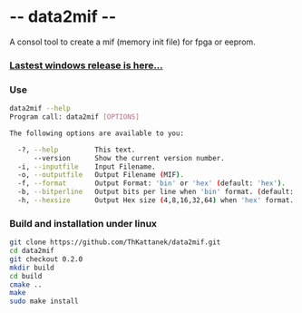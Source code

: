 # -- data2mif --
A consol tool to create a mif (memory init file) for fpga or eeprom.

### [Lastest windows release is here...](https://github.com/ThKattanek/data2mif/releases/latest)

### Use
```bash
data2mif --help
Program call: data2mif [OPTIONS]

The following options are available to you:

  -?, --help         This text.
      --version      Show the current version number.
  -i, --inputfile    Input Filename.
  -o, --outputfile   Output Filename (MIF).
  -f, --format       Output Format: 'bin' or 'hex' (default: 'hex').
  -b, --bitperline   Output bits per line when 'bin' format. (default: 4)
  -h, --hexsize      Output Hex size (4,8,16,32,64) when 'hex' format. (default: 16)
```

### Build and installation under linux
```bash
git clone https://github.com/ThKattanek/data2mif.git
cd data2mif
git checkout 0.2.0
mkdir build
cd build
cmake .. 
make 
sudo make install
```
